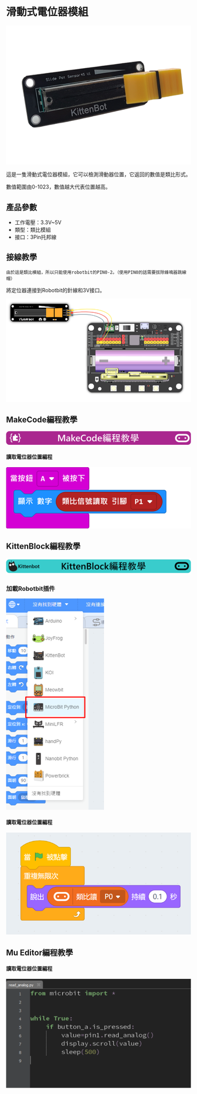 # 滑動式電位器模組

![](./images/slide1.png)

這是一隻滑動式電位器模組，它可以檢測滑動器位置，它返回的數值是類比形式。

數值範圍由0-1023，數值越大代表位置越高。

## 產品參數

- 工作電壓：3.3V~5V
- 類型：類比模組
- 接口：3Pin托邦線

## 接線教學

    由於這是類比模組，所以只能使用robotbit的PIN0-2。（使用PIN0的話需要拔除蜂鳴器跳線帽）
    
將定位器連接到Robotbit的針線和3V接口。

![](./images/slider_wire.png)

## MakeCode編程教學

![](./PWmodules/images/mcbanner.png)

#### 讀取電位器位置編程

![](./images/poten_code.png)

## KittenBlock編程教學

![](./PWmodules/images/kbbanner.png)

### 加載Robotbit插件

![](./images/addRB.png)

#### 讀取電位器位置編程

![](./images/poten_codekb.png)

## Mu Editor編程教學

#### 讀取電位器位置編程

![](./images/poten_codemu.png)